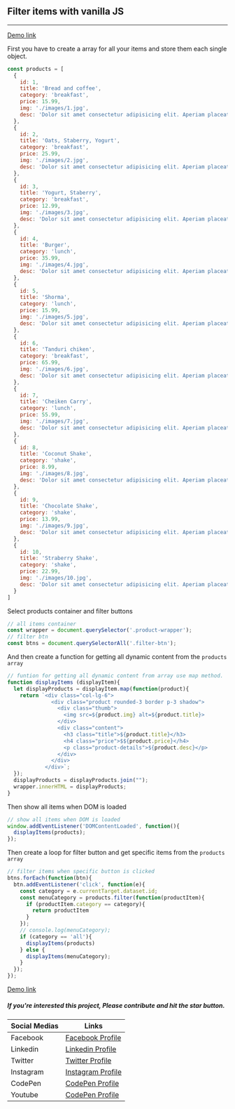 ## Filter items with vanilla JS
---

[Demo link](https://fahaddevs.github.io/filter-item-with-vanilla-js/)

First you have to create a array for all your items and store them each single object.
```js
const products = [
  {
    id: 1, 
    title: 'Bread and coffee', 
    category: 'breakfast',
    price: 15.99,
    img: './images/1.jpg',
    desc: 'Dolor sit amet consectetur adipisicing elit. Aperiam placeat ipsum voluptates voluptatum modi deleniti reiciendis odio corrupti rem sunt hic quas sed architecto ea, impedit fugit. Quae, eaque nihil.'
  },
  {
    id: 2, 
    title: 'Oats, Staberry, Yogurt', 
    category: 'breakfast',
    price: 25.99,
    img: './images/2.jpg',
    desc: 'Dolor sit amet consectetur adipisicing elit. Aperiam placeat ipsum voluptates voluptatum modi deleniti reiciendis odio corrupti rem sunt hic quas sed architecto ea, impedit fugit. Quae, eaque nihil.'
  },
  {
    id: 3, 
    title: 'Yogurt, Staberry', 
    category: 'breakfast',
    price: 12.99,
    img: './images/3.jpg',
    desc: 'Dolor sit amet consectetur adipisicing elit. Aperiam placeat ipsum voluptates voluptatum modi deleniti reiciendis odio corrupti rem sunt hic quas sed architecto ea, impedit fugit. Quae, eaque nihil.'
  },
  {
    id: 4, 
    title: 'Burger', 
    category: 'lunch',
    price: 35.99,
    img: './images/4.jpg',
    desc: 'Dolor sit amet consectetur adipisicing elit. Aperiam placeat ipsum voluptates voluptatum modi deleniti reiciendis odio corrupti rem sunt hic quas sed architecto ea, impedit fugit. Quae, eaque nihil.'
  },
  {
    id: 5, 
    title: 'Shorma', 
    category: 'lunch',
    price: 15.99,
    img: './images/5.jpg',
    desc: 'Dolor sit amet consectetur adipisicing elit. Aperiam placeat ipsum voluptates voluptatum modi deleniti reiciendis odio corrupti rem sunt hic quas sed architecto ea, impedit fugit. Quae, eaque nihil.'
  },
  {
    id: 6, 
    title: 'Tanduri chiken', 
    category: 'breakfast',
    price: 65.99,
    img: './images/6.jpg',
    desc: 'Dolor sit amet consectetur adipisicing elit. Aperiam placeat ipsum voluptates voluptatum modi deleniti reiciendis odio corrupti rem sunt hic quas sed architecto ea, impedit fugit. Quae, eaque nihil.'
  },
  {
    id: 7, 
    title: 'Cheiken Carry', 
    category: 'lunch',
    price: 55.99,
    img: './images/7.jpg',
    desc: 'Dolor sit amet consectetur adipisicing elit. Aperiam placeat ipsum voluptates voluptatum modi deleniti reiciendis odio corrupti rem sunt hic quas sed architecto ea, impedit fugit. Quae, eaque nihil.'
  },
  {
    id: 8, 
    title: 'Coconut Shake', 
    category: 'shake',
    price: 8.99,
    img: './images/8.jpg',
    desc: 'Dolor sit amet consectetur adipisicing elit. Aperiam placeat ipsum voluptates voluptatum modi deleniti reiciendis odio corrupti rem sunt hic quas sed architecto ea, impedit fugit. Quae, eaque nihil.'
  },
  {
    id: 9, 
    title: 'Chocolate Shake', 
    category: 'shake',
    price: 13.99,
    img: './images/9.jpg',
    desc: 'Dolor sit amet consectetur adipisicing elit. Aperiam placeat ipsum voluptates voluptatum modi deleniti reiciendis odio corrupti rem sunt hic quas sed architecto ea, impedit fugit. Quae, eaque nihil.'
  },
  {
    id: 10, 
    title: 'Straberry Shake', 
    category: 'shake',
    price: 22.99,
    img: './images/10.jpg',
    desc: 'Dolor sit amet consectetur adipisicing elit. Aperiam placeat ipsum voluptates voluptatum modi deleniti reiciendis odio corrupti rem sunt hic quas sed architecto ea, impedit fugit. Quae, eaque nihil.'
  }
]
```

Select products container and filter buttons
```js 
// all items container
const wrapper = document.querySelector('.product-wrapper');
// filter btn
const btns = document.querySelectorAll('.filter-btn');
``` 

And then create a function for getting all dynamic content from the `products array` 
```js 
// funtion for getting all dynamic content from array use map method.
function displayItems (displayItem){
  let displayProducts = displayItem.map(function(product){
    return `<div class="col-lg-6">
              <div class="product rounded-3 border p-3 shadow">
                <div class="thumb">
                  <img src=${product.img} alt=${product.title}>
                </div>
                <div class="content">
                  <h3 class="title">${product.title}</h3>
                  <h4 class="price">$${product.price}</h4>
                  <p class="product-details">${product.desc}</p>
                </div>
              </div>
            </div>`;
  });
  displayProducts = displayProducts.join("");
  wrapper.innerHTML = displayProducts;
}
```

Then show all items when DOM is loaded
```js 
// show all items when DOM is loaded
window.addEventListener('DOMContentLoaded', function(){
  displayItems(products);
});
```

Then create a loop for filter button and get specific items from the `products array` 
```js
// filter items when specific button is clicked
btns.forEach(function(btn){
  btn.addEventListener('click', function(e){
    const category = e.currentTarget.dataset.id;
    const menuCategory = products.filter(function(productItem){
      if (productItem.category == category){
        return productItem
      }
    });
    // console.log(menuCategory);
    if (category == 'all'){
      displayItems(products)
    } else {
      displayItems(menuCategory);
    }
  });
});
```

[Demo link](https://fahaddevs.github.io/filter-item-with-vanilla-js/)

##### If you're interested this project, Please contribute and hit the star button.

| Social Medias | Links                                                      |
| ------------- | ---------------------------------------------------------- |
| Facebook      | [Facebook Profile](https://www.facebook.com/fahaddevs)     |
| Linkedin      | [Linkedin Profile](https://www.linkedin.com/in/fahaddevs/) |
| Twitter       | [Twitter Profile](https://twitter.com/fahaddevs)           |
| Instagram     | [Instagram Profile](https://www.instagram.com/fahaddevs/)  |
| CodePen       | [CodePen Profile](https://codepen.io/fahaddevs/)           |
| Youtube       | [CodePen Profile](https://youtube.com/fahaddevs/)           |